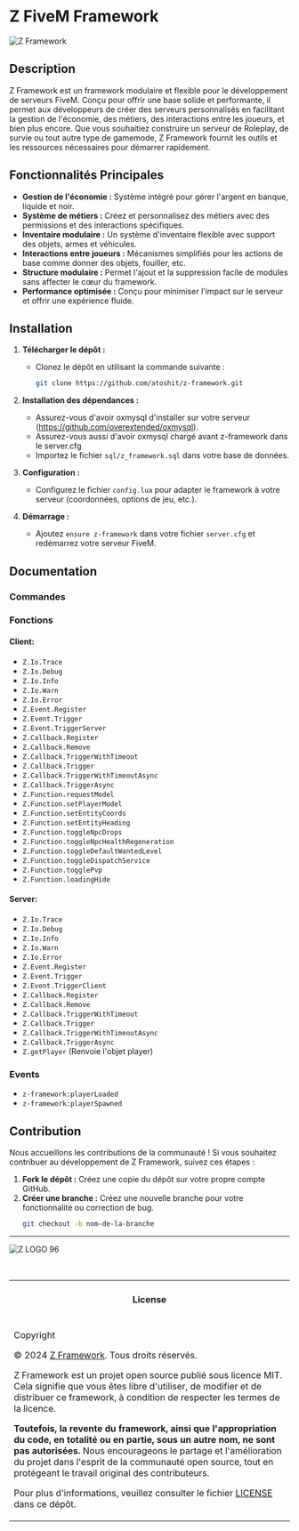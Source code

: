 # Z FiveM Framework
![Z Framework](https://github.com/user-attachments/assets/ae84ea9e-db7e-400e-bc99-7fc2ed35117a)

## Description

Z Framework est un framework modulaire et flexible pour le développement de serveurs FiveM. Conçu pour offrir une base solide et performante, il permet aux développeurs de créer des serveurs personnalisés en facilitant la gestion de l'économie, des métiers, des interactions entre les joueurs, et bien plus encore. Que vous souhaitiez construire un serveur de Roleplay, de survie ou tout autre type de gamemode, Z Framework fournit les outils et les ressources nécessaires pour démarrer rapidement.

## Fonctionnalités Principales

- **Gestion de l'économie :** Système intégré pour gérer l'argent en banque, liquide et noir.
- **Système de métiers :** Créez et personnalisez des métiers avec des permissions et des interactions spécifiques.
- **Inventaire modulaire :** Un système d'inventaire flexible avec support des objets, armes et véhicules.
- **Interactions entre joueurs :** Mécanismes simplifiés pour les actions de base comme donner des objets, fouiller, etc.
- **Structure modulaire :** Permet l'ajout et la suppression facile de modules sans affecter le cœur du framework.
- **Performance optimisée :** Conçu pour minimiser l'impact sur le serveur et offrir une expérience fluide.

## Installation

1. **Télécharger le dépôt :**
   - Clonez le dépôt en utilisant la commande suivante :
     ```bash
     git clone https://github.com/atoshit/z-framework.git
     ```

2. **Installation des dépendances :**
   - Assurez-vous d'avoir oxmysql d'installer sur votre serveur (https://github.com/overextended/oxmysql).
   - Assurez-vous aussi d'avoir oxmysql chargé avant z-framework dans le server.cfg
   - Importez le fichier `sql/z_framework.sql` dans votre base de données.

3. **Configuration :**
   - Configurez le fichier `config.lua` pour adapter le framework à votre serveur (coordonnées, options de jeu, etc.).

4. **Démarrage :**
   - Ajoutez `ensure z-framework` dans votre fichier `server.cfg` et redémarrez votre serveur FiveM.

## Documentation
### Commandes
### Fonctions
#### Client:
   - ```Z.Io.Trace```
   - ```Z.Io.Debug```
   - ```Z.Io.Info```
   - ```Z.Io.Warn```
   - ```Z.Io.Error```
   - ```Z.Event.Register```
   - ```Z.Event.Trigger```
   - ```Z.Event.TriggerServer```
   - ```Z.Callback.Register```
   - ```Z.Callback.Remove```
   - ```Z.Callback.TriggerWithTimeout```
   - ```Z.Callback.Trigger```
   - ```Z.Callback.TriggerWithTimeoutAsync```
   - ```Z.Callback.TriggerAsync```
   - ```Z.Function.requestModel```
   - ```Z.Function.setPlayerModel```
   - ```Z.Function.setEntityCoords```
   - ```Z.Function.setEntityHeading```
   - ```Z.Function.toggleNpcDrops```
   - ```Z.Function.toggleNpcHealthRegeneration```
   - ```Z.Function.toggleDefaultWantedLevel```
   - ```Z.Function.toggleDispatchService```
   - ```Z.Function.togglePvp```
   - ```Z.Function.loadingHide```
#### Server:
   - ```Z.Io.Trace```
   - ```Z.Io.Debug```
   - ```Z.Io.Info```
   - ```Z.Io.Warn```
   - ```Z.Io.Error```
   - ```Z.Event.Register```
   - ```Z.Event.Trigger```
   - ```Z.Event.TriggerClient```
   - ```Z.Callback.Register```
   - ```Z.Callback.Remove```
   - ```Z.Callback.TriggerWithTimeout```
   - ```Z.Callback.Trigger```
   - ```Z.Callback.TriggerWithTimeoutAsync```
   - ```Z.Callback.TriggerAsync```
   - ```Z.getPlayer``` (Renvoie l'objet player)
### Events
   - ```z-framework:playerLoaded```
   - ```z-framework:playerSpawned```
## Contribution

Nous accueillons les contributions de la communauté ! Si vous souhaitez contribuer au développement de Z Framework, suivez ces étapes :

1. **Fork le dépôt :** Créez une copie du dépôt sur votre propre compte GitHub.
2. **Créer une branche :** Créez une nouvelle branche pour votre fonctionnalité ou correction de bug.
   ```bash
   git checkout -b nom-de-la-branche

--------------------------------

![Z LOGO 96](https://github.com/user-attachments/assets/71d3388d-40f0-4d5a-9d1a-25175e2447b6)

<br>
<table><tr><td><h4 align='center'>License</h4></tr></td>
<tr><td>

Copyright

© 2024 [Z Framework](https://github.com/atoshit/z-framework/). Tous droits réservés.

Z Framework est un projet open source publié sous licence MIT. Cela signifie que vous êtes libre d'utiliser, de modifier et de distribuer ce framework, à condition de respecter les termes de la licence.

**Toutefois, la revente du framework, ainsi que l'appropriation du code, en totalité ou en partie, sous un autre nom, ne sont pas autorisées.** Nous encourageons le partage et l'amélioration du projet dans l'esprit de la communauté open source, tout en protégeant le travail original des contributeurs.

Pour plus d'informations, veuillez consulter le fichier [LICENSE](./LICENSE) dans ce dépôt.
</td></tr></table>
